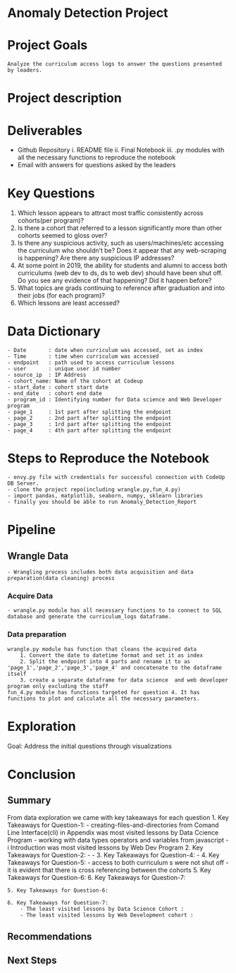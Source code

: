 # Anomaly Detection Project

# Project Goals
    Analyze the curriculum access logs to answer the questions presented by leaders.

# Project description

# Deliverables
- Github Repository
    i. README file
    ii. Final Notebook
    iii. .py modules with all the necessary functions to reproduce the notebook
- Email with answers for questions asked by the leaders

# Key Questions 
1. Which lesson appears to attract most traffic consistently across cohorts(per program)?
2. Is there a cohort that referred to a lesson significantly more than other cohorts seemed to gloss over?
4. Is there any suspicious activity, such as users/machines/etc accessing the curriculum who shouldn’t be? Does it appear that any web-scraping is happening? Are there any suspicious IP addresses? 
5. At some point in 2019, the ability for students and alumni to access both curriculums (web dev to ds, ds to web dev) should have been shut off. Do you see any evidence of that happening? Did it happen before?
6. What topics are grads continuing to reference after graduation and into their jobs (for each program)?
7. Which lessons are least accessed?


# Data Dictionary
    - Date       : date when curriculum was accessed, set as index
    - Time       : time when curriculum was accessed
    - endpoint   : path used to access curriculum lessons
    - user       : unique user id number
    - source_ip  : IP Address
    - cohort_name: Name of the cohort at Codeup
    - start_date : cohort start date
    - end_date   : cohort end date
    - program_id : Identifying number for Data science and Web Developer program
    - page_1     : 1st part after splitting the endpoint
    - page_2     : 2nd part after splitting the endpoint
    - page_3     : 1rd part after splitting the endpoint
    - page_4     : 4th part after splitting the endpoint

# Steps to Reproduce the Notebook
    - envy.py file with credentials for successful connection with CodeUp DB Server.
    - clone the project repo(including wrangle.py,fun_4.py)
    - import pandas, matplotlib, seaborn, numpy, sklearn libraries 
    - finally you should be able to run Anomaly_Detection_Report

# Pipeline

## Wrangle Data
    - Wrangling process includes both data acquisition and data preparation(data cleaning) process

### Acquire Data
    - wrangle.py module has all necessary functions to to connect to SQL database and generate the curriculum_logs dataframe.

### Data preparation
    wrangle.py module has function that cleans the acquired data
        1. Convert the date to datetime format and set it as index
        2. Split the endpoint into 4 parts and rename it to as 'page_1','page_2','page_3','page_4' and concatenate to the dataframe itself
        3. create a separate dataframe for data science  and web developer program only excluding the staff
    fun_4.py module has functions targeted for question 4. It has functions to plot and calculate all the necessary parameters.

# Exploration
Goal: Address the initial questions through visualizations 


# Conclusion
## Summary
From  data exploration we came with key takeaways for each question
    1. Key Takeaways for Question-1:
        - creating-files-and-directories from Comand Line Interface(cli) in Appendix was most visited lessons by Data Ccience Program
        - working with data types operators and variables from javascript -i Introduction was most visited lessons by Web Dev Program
    2. Key Takeaways for Question-2:
        - 
        - 
    3. Key Takeaways for Question-4:
        -
    4. Key Takeaways for Question-5:
        - access to both curriculum s were not shut off
        - it is evident that there is cross referencing between the cohorts
    5. Key Takeaways for Question-6:
    6. Key Takeaways for Question-7:


    5. Key Takeaways for Question-6:

    6. Key Takeaways for Question-7:
        - The least visited lessons by Data Science Cohort :
        - The least visited lessons by Web Development cohort :
## Recommendations


## Next Steps